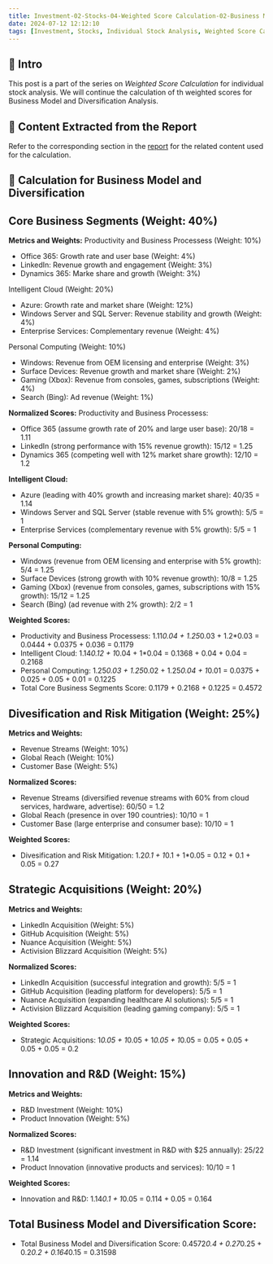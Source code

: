 ```yaml
---
title: Investment-02-Stocks-04-Weighted Score Calculation-02-Business Model and Diversification Analysis
date: 2024-07-12 12:12:10
tags: [Investment, Stocks, Individual Stock Analysis, Weighted Score Calculation]
---
```


## **🔎 Intro**

This post is a part of the series on *Weighted Score Calculation* for individual stock analysis. We will continue the calculation of th weighted scores for Business Model and Diversification Analysis.

<!--more-->

## **🔢 Content Extracted from the Report**

Refer to the corresponding section in the [report](https://dogecat0.github.io/2024/07/01/Investment/02-Stocks/02-Individual%20Stock%20Analysis/Analysis%20Report.html) for the related content used for the calculation.

## **🧮 Calculation for Business Model and Diversification**

## Core Business Segments (Weight: 40%)

**Metrics and Weights:**
Productivity and Business Processess (Weight: 10%)
- Office 365: Growth rate and user base (Weight: 4%)
- LinkedIn: Revenue growth and engagement (Weight: 3%)
- Dynamics 365: Marke share and growth (Weight: 3%)

Intelligent Cloud (Weight: 20%)
- Azure: Growth rate and market share (Weight: 12%)
- Windows Server and SQL Server: Revenue stability and growth (Weight: 4%)
- Enterprise Services: Complementary revenue (Weight: 4%)

Personal Computing (Weight: 10%)
- Windows: Revenue from OEM licensing and enterprise (Weight: 3%)
- Surface Devices: Revenue growth and market share (Weight: 2%)
- Gaming (Xbox): Revenue from consoles, games, subscriptions (Weight: 4%)
- Search (Bing): Ad revenue (Weight: 1%)

**Normalized Scores:**
Productivity and Business Processess:
- Office 365 (assume growth rate of 20% and large user base): 20/18 = 1.11
- LinkedIn (strong performance with 15% revenue growth): 15/12 = 1.25
- Dynamics 365 (competing well with 12% market share growth): 12/10 = 1.2

**Intelligent Cloud:**
- Azure (leading with 40% growth and increasing market share): 40/35 = 1.14
- Windows Server and SQL Server (stable revenue with 5% growth): 5/5 = 1
- Enterprise Services (complementary revenue with 5% growth): 5/5 = 1

**Personal Computing:**
- Windows (revenue from OEM licensing and enterprise with 5% growth): 5/4 = 1.25
- Surface Devices (strong growth with 10% revenue growth): 10/8 = 1.25
- Gaming (Xbox) (revenue from consoles, games, subscriptions with 15% growth): 15/12 = 1.25
- Search (Bing) (ad revenue with 2% growth): 2/2 = 1

**Weighted Scores:**
- Productivity and Business Processess: 1.11*0.04 + 1.25*0.03 + 1.2*0.03 = 0.0444 + 0.0375 + 0.036 = 0.1179
- Intelligent Cloud: 1.14*0.12 + 1*0.04 + 1*0.04 = 0.1368 + 0.04 + 0.04 = 0.2168
- Personal Computing: 1.25*0.03 + 1.25*0.02 + 1.25*0.04 + 1*0.01 = 0.0375 + 0.025 + 0.05 + 0.01 = 0.1225
- Total Core Business Segments Score: 0.1179 + 0.2168 + 0.1225 = 0.4572

## Divesification and Risk Mitigation (Weight: 25%)

**Metrics and Weights:**
- Revenue Streams (Weight: 10%)
- Global Reach (Weight: 10%)
- Customer Base (Weight: 5%)

**Normalized Scores:**
- Revenue Streams (diversified revenue streams with 60% from cloud services, hardware, advertise): 60/50 = 1.2
- Global Reach (presence in over 190 countries): 10/10 = 1
- Customer Base (large enterprise and consumer base): 10/10 = 1

**Weighted Scores:**
- Divesification and Risk Mitigation: 1.2*0.1 + 1*0.1 + 1*0.05 = 0.12 + 0.1 + 0.05 = 0.27

## Strategic Acquisitions (Weight: 20%)

**Metrics and Weights:**
- LinkedIn Acquisition (Weight: 5%)
- GitHub Acquisition (Weight: 5%)
- Nuance Acquisition (Weight: 5%)
- Activision Blizzard Acquisition (Weight: 5%)

**Normalized Scores:**
- LinkedIn Acquisition (successful integration and growth): 5/5 = 1
- GitHub Acquisition (leading platform for developers): 5/5 = 1
- Nuance Acquisition (expanding healthcare AI solutions): 5/5 = 1
- Activision Blizzard Acquisition (leading gaming company): 5/5 = 1

**Weighted Scores:**
- Strategic Acquisitions: 1*0.05 + 1*0.05 + 1*0.05 + 1*0.05 = 0.05 + 0.05 + 0.05 + 0.05 = 0.2

## **Innovation and R&D (Weight: 15%)**

**Metrics and Weights:**
- R&D Investment (Weight: 10%)
- Product Innovation (Weight: 5%)

**Normalized Scores:**
- R&D Investment (significant investment in R&D with $25 annually): 25/22 = 1.14
- Product Innovation (innovative products and services): 10/10 = 1

**Weighted Scores:**
- Innovation and R&D: 1.14*0.1 + 1*0.05 = 0.114 + 0.05 = 0.164

## Total Business Model and Diversification Score:

- Total Business Model and Diversification Score: 0.4572*0.4 + 0.27*0.25 + 0.2*0.2 + 0.164*0.15 = 0.31598